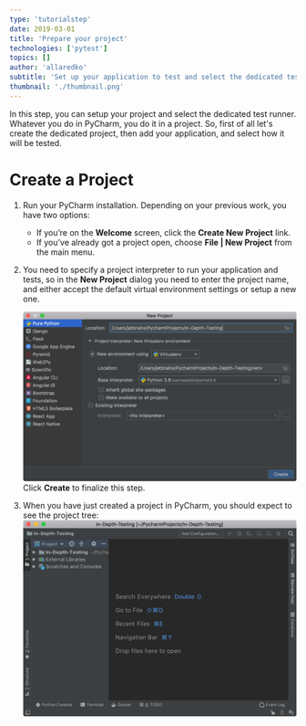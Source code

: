 ```yaml
---
type: 'tutorialstep'
date: 2019-03-01
title: 'Prepare your project'
technologies: ['pytest']
topics: []
author: 'allaredko'
subtitle: 'Set up your application to test and select the dedicated test runner in the project settings.'
thumbnail: './thumbnail.png'
---
```


In this step, you can setup your project and select the dedicated test runner.
Whatever you do in PyCharm, you do it in a project. So, first of all let's create the
dedicated project, then add your application, and select how it will be tested.

# Create a Project

1. Run your PyCharm installation. Depending on your previous work, you have two
options:
    - If you’re on the **Welcome** screen, click the **Create New Project** link. 
    - If you’ve already got a project open, choose **File | New Project** from the main menu.
2. You need to specify a project interpreter to run your application and tests, so 
in the **New Project** dialog you need to enter the project name, and either accept the
default virtual environment settings or setup a new one. 

    ![Create project and specify the project interpreter](screenshots/test_create_project.png)
    Click **Create** to finalize this step.
3. When you have just created a project in PyCharm, you should expect to see the project tree:
    ![Newly created project in PyCharm](screenshots/test_new_project_created.png)
    
          